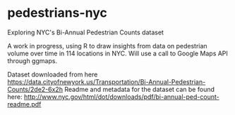 # pedestrians-nyc
Exploring NYC's Bi-Annual Pedestrian Counts dataset

A work in progress, using R to draw insights from data on pedestrian volume over time in 114 locations in NYC. Will use a call to Google Maps API through ggmaps.

Dataset downloaded from here https://data.cityofnewyork.us/Transportation/Bi-Annual-Pedestrian-Counts/2de2-6x2h
Readme and metadata for the dataset can be found here: http://www.nyc.gov/html/dot/downloads/pdf/bi-annual-ped-count-readme.pdf
